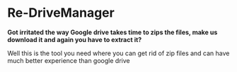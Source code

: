 # Re-DriveManager

<strong>Got irritated the way Google drive takes time to zips the files, make us download it and again you have to extract it?</strong></br>

Well this is the tool you need where you can get rid of zip files and can have much better experience than google drive
